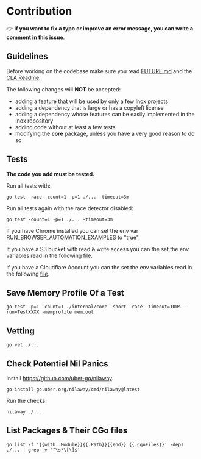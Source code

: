 # Contribution

👉 **if you want to fix a typo or improve an error message, you can write a
comment in this [issue](https://github.com/inoxlang/inox/issues/4)**.

## Guidelines

Before working on the codebase make sure you read [FUTURE.md](./FUTURE.md) and
the [CLA Readme](.legal/CLA/README.md).

The following changes will **NOT** be accepted:

- adding a feature that will be used by only a few Inox projects
- adding a dependency that is large or has a copyleft license
- adding a dependency whose features can be easily implemented in the Inox
  repository
- adding code without at least a few tests
- modifying the **core** package, unless you have a very good reason to do so

## Tests

**The code you add must be tested.**

Run all tests with:

```
go test -race -count=1 -p=1 ./... -timeout=3m
```

Run all tests again with the race detector disabled:

```
go test -count=1 -p=1 ./... -timeout=3m
```

If you have Chrome installed you can set the env var
RUN_BROWSER_AUTOMATION_EXAMPLES to "true".

If you have a S3 bucket with read & write access you can the set the env
variables read in the following [file](internal/globals/s3_ns/fs_test.go).

If you have a Cloudflare Account you can the set the env variables read in the
following [file](internal/project/secrets_test.go).

## Save Memory Profile Of a Test

```
go test -p=1 -count=1 ./internal/core -short -race -timeout=100s -run=TestXXXX -memprofile mem.out
```

## Vetting

```
go vet ./...
```

## Check Potentiel Nil Panics

Install https://github.com/uber-go/nilaway.

```
go install go.uber.org/nilaway/cmd/nilaway@latest
```

Run the checks:

```
nilaway ./...
```

## List Packages & Their CGo files

```
go list -f '{{with .Module}}{{.Path}}{{end}} {{.CgoFiles}}' -deps ./... | grep -v '^\s*\[\]$'
```
